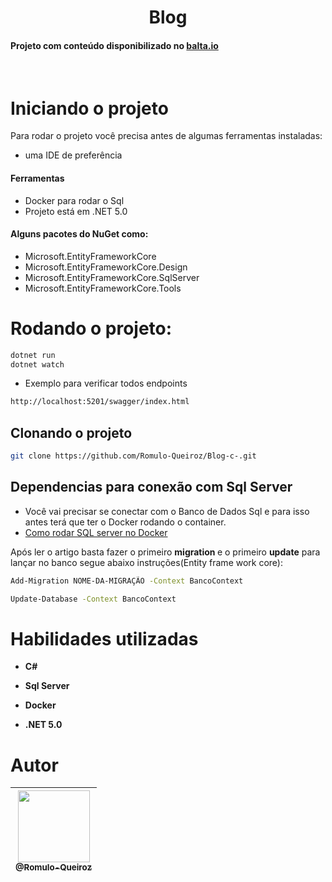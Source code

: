 <h1 align="center">Blog</h1>
<h4>Projeto com conteúdo disponibilizado no <strong><a href="https://balta.io/">balta.io</a> </strong></h4>

<br />

# Iniciando o projeto
Para rodar o projeto você precisa antes de algumas ferramentas instaladas:
* uma IDE de preferência
#### Ferramentas
* Docker para rodar o Sql 
* Projeto está em .NET 5.0
#### Alguns pacotes do NuGet como:
* Microsoft.EntityFrameworkCore
* Microsoft.EntityFrameworkCore.Design
* Microsoft.EntityFrameworkCore.SqlServer
* Microsoft.EntityFrameworkCore.Tools

# Rodando o projeto:
```bash
dotnet run
dotnet watch
```
* Exemplo para verificar todos endpoints
```bash
http://localhost:5201/swagger/index.html
````

## Clonando o projeto
```bash
git clone https://github.com/Romulo-Queiroz/Blog-c-.git
```

## Dependencias para conexão com Sql Server 
- Você vai precisar se conectar com o Banco de Dados Sql e para isso antes terá que ter o Docker rodando o container.
- <a href="https://balta.io/blog/sql-server-docker" target="_blank"> Como rodar SQL server no Docker</a>


Após ler o artigo basta fazer o primeiro <strong> migration </strong> e o primeiro <strong>update</strong> para lançar no banco segue abaixo instruções(Entity frame work core):
```bash
Add-Migration NOME-DA-MIGRAÇÃO -Context BancoContext
```

```bash
Update-Database -Context BancoContext
```


# Habilidades utilizadas

 - **C#**
 
 - **Sql Server**
 
 - **Docker** 
 
 - **.NET 5.0**
 

# Autor
<div align="center">

| [<img src="https://github.com/Romulo-Queiroz.png?size=115" width=115><br><sub>@Romulo-Queiroz</sub>](https://github.com/Romulo-Queiroz) |
| :-------------------------------------------------------------------------------------------------------------------------------------: |

</div>
